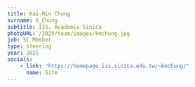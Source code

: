 ```yaml
---
title: Kai-Min Chung
surname: 6_Chung
subtitle: IIS, Academia Sinica
photoURL: /2025/team/images/kmchung.jpg
job: SC Member
type: steering
year: 2025
socials:
    - link: "https://homepage.iis.sinica.edu.tw/~kmchung/"
      name: Site
---
```

